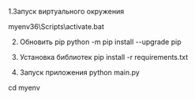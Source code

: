 
1.Запуск виртуального окружения

myenv36\Scripts\activate.bat

2. Обновить pip
python -m pip install --upgrade pip


3. Установка библиотек
pip install -r requirements.txt


4. Запуск приложения
 python main.py

cd myenv

